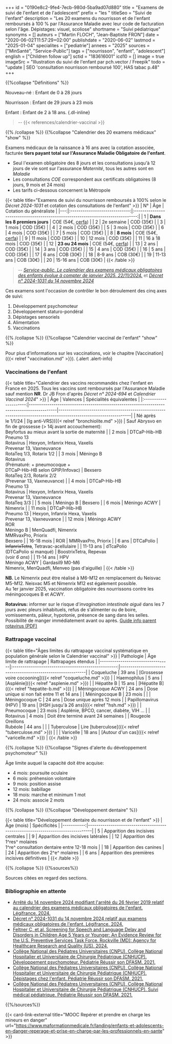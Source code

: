 +++
id = "0190e8c2-9fe4-7ecb-980d-5ba9ad07d880"
title = "Examens de suivi de l'enfant et de l'adolescent"
prefix = "les "
titleSeo = "Suivi de l'enfant"
description = "Les 20 examens du nourrisson et de l'enfant remboursés à 100 % par l'Assurance Maladie avec leur code de facturation selon l'âge. Dépistages: visuel, scoliose"
shortname = "Suivi pédiatrique"
synonyms = []
auteurs = ["Martin FLOCH", "Jean-Baptiste FRON"]
date = "2020-06-02T11:57:29+02:00"
publishdate = "2020-06-02"
lastmod = "2025-01-04"
specialites = ["pediatrie"]
annees = "2025"
sources = ["MinSanté", "Service-Public"]
tags = ["nourrisson", "enfant", "adolescent"]
english = ["Children follow up"]
sctid = "183616001"
icd10 = []
image = true
imageSrc = "Illustration du suivi de l'enfant par pch.vector / Freepik"
todo = "update | SEO 'consultation nourrisson remboursé 100', HAS tabac p.48"
+++

{{%collapse "Définitions" %}}

Nouveau-né
: Enfant de 0 à 28 jours

Nourrisson
: Enfant de 29 jours à 23 mois

Enfant
: Enfant de 2 à 18 ans.
{.dl-inline}

> -- {{< references/calendrier-vaccinal >}}

{{% /collapse %}}
{{%collapse "Calendrier des 20 examens médicaux" "show" %}}

Examens médicaux de la naissance à 16 ans avec la cotation associée, facturée **tiers payant total sur l'Assurance Maladie Obligatoire de l'enfant**.

- Seul l'examen obligatoire des 8 jours et les consultations jusqu'à 12 jours de vie sont sur l'assurance *Maternité*, tous les autres sont en *Maladie*
- Les consultations *COE* correspondent aux certificats obligatoires (8 jours, 9 mois et 24 mois)  
- Les tarifs ci-dessous concernent la Métropole

{{< table title="Examens de suivi du nourrisson remboursés à 100% selon le *Décret 2024-1031* et cotation des consultations de l'enfant" >}}
| N° |              Âge              |                             Cotation du généraliste                             |
|---:|:-----------------------------:|:-------------------------------------------------------------------------------:|
|  1 | **Dans les 8 premiers jours** | COE (54€, [cerfa](https://www.formulaires.service-public.fr/gf/cerfa_12596.do)) |
|  2 |          2e semaine           |                                    COD (35€)                                    |
|  3 |            1 mois             |                                    COD (35€)                                    |
|  4 |            2 mois             |                                    COD (35€)                                    |
|  5 |            3 mois             |                                    COD (35€)                                    |
|  6 |            4 mois             |                                    COD (35€)                                    |
|  7 |            5 mois             |                                    COD (35€)                                    |
|  8 |          **8 mois**           | COE (54€, [cerfa](https://www.formulaires.service-public.fr/gf/cerfa_12597.do)) |
|  9 |            11 mois            |                                    COD (35€)                                    |
| 10 |            12 mois            |                                    COD (35€)                                    |
| 11 |         16 à 18 mois          |                                    COD (35€)                                    |
| 12 |       **23 ou 24 mois**       | COE (54€, [cerfa](https://www.formulaires.service-public.fr/gf/cerfa_12598.do)) |
| 13 |             2 ans             |                                    COD (35€)                                    |
| 14 |             3 ans             |                                    COD (35€)                                    |
| 15 |             4 ans             |                                    COD (35€)                                    |
| 16 |             5 ans             |                                    COD (35€)                                    |
| 17 |             6 ans             |                                    COB (30€)                                    |
| 18 |            8-9 ans            |                                    COB (30€)                                    |
| 19 |           11-13 ans           |                                    COB (30€)                                    |
| 20 |           15-16 ans           |                                    COB (30€)                                    |
{{< /table >}}

> -- *[Service-public. Le calendrier des examens médicaux obligatoires des enfants évolue à compter de janvier 2025. 22/11/2024.](https://www.service-public.fr/particuliers/vosdroits/F967)* et *[Décret n° 2024-1031 du 14 novembre 2024](https://www.legifrance.gouv.fr/eli/decret/2024/11/14/MSAP2420381D/jo/texte)*

Ces examens sont l'occasion de contrôler le bon déroulement des cinq axes de suivi:

1. Développement psychomoteur
2. Développement staturo-pondéral
3. Dépistages sensoriels
4. Alimentation
5. Vaccinations

{{% /collapse %}}
{{%collapse "Calendrier vaccinal de l'enfant" "show" %}}

Pour plus d'informations sur les vaccinations, voir le chapitre [Vaccination]({{< relref "vaccination.md" >}}).
{.alert .alert-info}

### Vaccinations de l'enfant

{{< table title="Calendrier des vaccins recommandés chez l'enfant en France en 2025. Tous les vaccins sont remboursés par l'Assurance Maladie sauf mention **NR**. Dr JB Fron d'après *Décret n° 2024-694* et *Calendrier Vaccinal 2024*" >}}
|          Âge          | Valences                                                                                  | Spécialités équivalentes                                                                                        |
|:---------------------:|-------------------------------------------------------------------------------------------|-----------------------------------------------------------------------------------------------------------------|
| Né après<br>le 1/1/24 | [Ig anti-VRS]({{< relref "bronchiolite.md" >}})                                           | Sauf Abrysvo en fin de grossesse (> 14j avant accouchement):<br>Beyfortus au mieux avant la sortie de maternité |
|        2 mois         | DTCaP-Hib-HB<br>Pneumo 13<br>Rotavirus                                                    | Hexyon, Infanrix Hexa, Vaxelis<br>Prevenar 13, Vaxneuvance<br>RotaTeq 1/3, Rotarix 1/2                          |
|        3 mois         | Méningo B<br>Rotavirus<br>(Prématuré: + pneumocoque +<br>DTCaP-Hib-HB selon GPIP/Infovac) | Bexsero<br>RotaTeq 2/3, Rotarix 2/2<br>(Prevenar 13, Vaxneuvance)                                               |
|        4 mois         | DTCaP-Hib-HB<br>Pneumo 13<br>Rotavirus                                                    | Hexyon, Infanrix Hexa, Vaxelis<br>Prevenar 13, Vaxneuvance<br>RotaTeq 3/3                                       |
|        5 mois         | Méningo B                                                                                 | Bexsero                                                                                                         |
|        6 mois         | Méningo ACWY                                                                              | Nimenrix                                                                                                        |
|        11 mois        | DTCaP-Hib-HB<br>Pneumo 13                                                                 | Hexyon, Infanrix Hexa, Vaxelis<br>Prevenar 13, Vaxneuvance                                                      |
|        12 mois        | Méningo ACWY<br>ROR<br>Méningo B                                                          | MenQuadfi, Nimenrix<br>MMRvaxPro, Priorix<br>Bexsero                                                            |
|      16-18 mois       | ROR                                                                                       | MMRvaxPro, Priorix                                                                                              |
|         6 ans         | DTCaPolio                                                                                 | ~~InfanrixTetra~~, Tetravac-acellulaire                                                                         |
|       11-13 ans       | dTcaPolio<br>(DTCaPolio si manqué)                                                        | BoostrixTetra, Repevax<br>(voir *6 ans*)                                                                        |
|       11-14 ans       | HPV<br>Méningo ACWY                                                                       | Gardasil9 M0-M6<br>Nimenrix, MenQuadfi, Menveo (pas d'aiguille)                                                 |
{{< /table >}}

**NB.** Le Nimenrix peut être réalisé à M6-M12 en remplacement du Neisvac M5-M12. Neisvac M5 et Nimenrix M12 est également possible.  
Au 1er janvier 2025, vaccination obligatoire des nourrissons contre les méningocoques B et ACWY.

**Rotavirus:** informer sur le risque d'*invagination intestinale aiguë* dans les 7 jours avec pleurs inhabituels, refus de s'alimenter ou de boire, vomissements, pâleur, hypotonie, présence de sang dans les selles. Possibilité de manger immédiatement avant ou après. [Guide info parent rotavirus (PDF)](https://solidarites-sante.gouv.fr/IMG/pdf/rotavirus-vaccination-qr-public_nov22.pdf)

### Rattrapage vaccinal

{{< table title="Âges limites du rattrapage vaccinal systématique en population générale selon le Calendrier vaccinal" >}}
| Pathologie                       |              Âge limite de rattrapage               | Rattrapages étendus                                         |
|----------------------------------|:---------------------------------------------------:|-------------------------------------------------------------|
| Coqueluche                       |                       39 ans                        | [Grossesse voire cocooning]({{< relref "coqueluche.md" >}}) |
| Haemophilus                      |                        5 ans                        | [Asplénie]({{< relref "asplenie.md" >}})                    |
| Hépatite B                       |                       15 ans                        | [Hépatite B]({{< relref "hepatite-b.md" >}})                |
| Méningocoque ACWY                |                       24 ans                        | Dose unique si non fait entre 11 et 14 ans                  |
| Méningocoque B                   |                       23 mois                       |                                                             |
| Méningocoque C                   |                       24 ans                        | Dose unique après 12 mois                                   |
| Papillomavirus (HPV)             |                       19 ans                        | [HSH jusqu'à 26 ans]({{< relref "hsh.md" >}})               |
| Pneumocoque                      |                       23 mois                       | Asplénie, BPCO, cancer,  diabète, VIH ...                   |
| Rotavirus                        |                       4 mois                        | Doit être terminé avant 24 semaines                         |
| Rougeole<br>Oreillons<br>Rubéole |                       44 ans                        |                                                             |
| Tuberculose                      | Lire [tuberculose]({{< relref "tuberculose.md" >}}) |                                                             |
| Varicelle                        |                       18 ans                        | [Autour d'un cas]({{< relref "varicelle.md" >}})            |
{{< /table >}}

{{% /collapse %}}
{{%collapse "Signes d'alerte du développement psychomoteur" %}}

Âge limite auquel la capacité doit être acquise:

- 4 mois: poursuite oculaire
- 6 mois: préhension volontaire
- 9 mois: position assise
- 12 mois: babillage
- 18 mois: marche et minimum 1 mot
- 24 mois: associe 2 mots

{{% /collapse %}}
{{%collapse "Développement dentaire" %}}

{{< table title="Développement dentaire du nourrisson et de l'enfant" >}}
| Âge (mois) | Spécificités                                                                   |
|-----------:|--------------------------------------------------------------------------------|
|          5 | Apparition des incisives centrales                                             |
|          9 | Apparition des incisives latérales                                             |
|         12 | Apparition des 1^res^ molaires<br>1^re^ consultation dentaire entre 12-18 mois |
|         18 | Apparition des canines                                                         |
|         24 | Apparition des 2^e^ molaires                                                   |
|      6 ans | Apparition des premières incisives définitives                                 |
{{< /table >}}

{{% /collapse %}}
{{%sources%}}

Sources citées en regard des sections.

### Bibliographie en attente

- [Arrêté du 14 novembre 2024 modifiant l'arrêté du 26 février 2019 relatif au calendrier des examens médicaux obligatoires de l'enfant. Légifrance. 2024.](https://www.legifrance.gouv.fr/jorf/id/JORFTEXT000050500751)
- [Décret n° 2024-1031 du 14 novembre 2024 relatif aux examens médicaux obligatoires de l'enfant. Légifrance. 2024.](https://www.legifrance.gouv.fr/jorf/id/JORFTEXT000050500736)
- [Feltner C, et al. Screening for Speech and Language Delay and Disorders in Children Age 5 Years or Younger: An Evidence Review for the U.S. Preventive Services Task Force. Rockville (MD): Agency for Healthcare Research and Quality (US). 2024.](https://www.ncbi.nlm.nih.gov/books/NBK599720/)
- [Collège National des Pédiatres Universitaires (CNPU), Collège National Hospitalier et Universitaire de Chirurgie Pédiatrique (CNHUCP). Développement psychomoteur. Pédiatrie Réussir son DFASM. 2021.](https://www.pedia-univ.fr/deuxieme-cycle/referentiel/croissance-developpement/developpement-psychomoteur)
- [Collège National des Pédiatres Universitaires (CNPU), Collège National Hospitalier et Universitaire de Chirurgie Pédiatrique (CNHUCP). Dépistages chez l'enfant. Pédiatrie Réussir son DFASM. 2021.](https://www.pedia-univ.fr/deuxieme-cycle/referentiel/croissance-developpement/depistages-lenfant)
- [Collège National des Pédiatres Universitaires (CNPU), Collège National Hospitalier et Universitaire de Chirurgie Pédiatrique (CNHUCP). Suivi médical pédiatrique. Pédiatrie Réussir son DFASM. 2021.](https://www.pedia-univ.fr/deuxieme-cycle/referentiel/croissance-developpement/suivi-medical-pediatrique)

{{%/sources%}}

{{< card-link-external title="MOOC Repérer et prendre en charge les mineurs en danger" url="https://www.maformationmedicale.fr/landing/enfants-et-adolescents-en-danger-reperage-et-prise-en-charge-par-les-professionnels-en-sante" >}}
